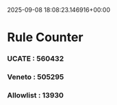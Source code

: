 2025-09-08 18:08:23.146916+00:00
# Rule Counter 
 ### UCATE : 560432

 ### Veneto : 505295

 ### Allowlist : 13930
